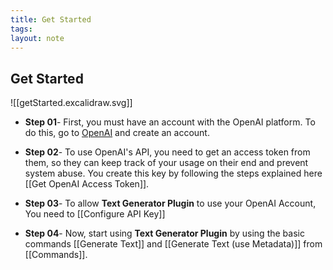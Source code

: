```yaml
---
title: Get Started
tags: 
layout: note 
---
```

## Get Started 
![[getStarted.excalidraw.svg]]
- **Step 01**- First, you must have an account with the OpenAI platform. To do this, go to [OpenAI](https://openai.com/) and create an account.

- **Step 02**- To use OpenAI's API, you need to get an access token from them, so they can keep track of your usage on their end and prevent system abuse. You create this key by following the steps explained here [[Get OpenAI Access Token]]. 

- **Step 03**- To allow **Text Generator Plugin** to use your OpenAI Account, You need to [[Configure API Key]] 

- **Step 04**- Now, start using **Text Generator Plugin** by using the basic commands [[Generate Text]] and [[Generate Text (use Metadata)]] from [[Commands]]. 






